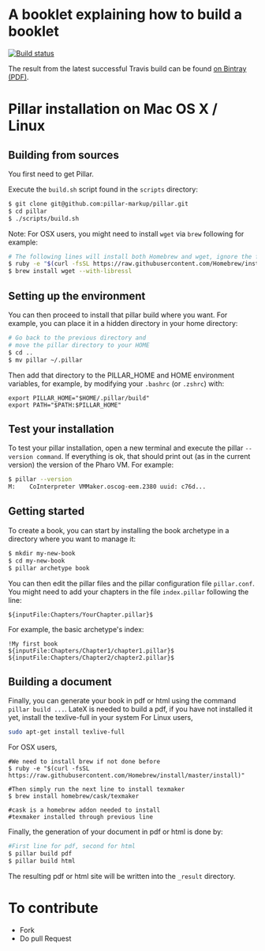 # A booklet explaining how to build a booklet 

[![Build status][badge]][travis]

[travis]: https://travis-ci.org/SquareBracketAssociates/Booklet-PublishingAPillarBooklet
[badge]: https://travis-ci.org/SquareBracketAssociates/Booklet-PublishingAPillarBooklet.svg?branch=master


The result from the latest successful Travis build can be found [on Bintray (PDF)](https://bintray.com/squarebracketassociates/wip/download_file?file_path=DistributingPillar-wip.pdf).

# Pillar installation on Mac OS X / Linux

## Building from sources

You first need to get Pillar.

Execute the `build.sh` script found in the `scripts` directory:

```bash
$ git clone git@github.com:pillar-markup/pillar.git
$ cd pillar
$ ./scripts/build.sh
```

Note: For OSX users, you might need to install `wget` via `brew` following for example:

```bash
# The following lines will install both Homebrew and wget, ignore the first one if Homebrew is already installed
$ ruby -e "$(curl -fsSL https://raw.githubusercontent.com/Homebrew/install/master/install)"
$ brew install wget --with-libressl
```

## Setting up the environment

You can then proceed to install that pillar build where you want.
For example, you can place it in a hidden directory in your home directory:

```bash
# Go back to the previous directory and 
# move the pillar directory to your HOME
$ cd ..
$ mv pillar ~/.pillar
```

Then add that directory to the PILLAR_HOME and HOME environment variables, for example, by modifying your ``.bashrc`` (or `.zshrc`) with:
```
export PILLAR_HOME="$HOME/.pillar/build"
export PATH="$PATH:$PILLAR_HOME"
```

## Test your installation

To test your pillar installation, open a new terminal and execute the pillar `--version command`. If everything is ok, that should print out (as in the current version) the version of the Pharo VM. For example:

```bash
$ pillar --version
M:    CoInterpreter VMMaker.oscog-eem.2380 uuid: c76d...
```

## Getting started

To create a book, you can start by installing the book archetype in a directory where you want to manage it:

```bash
$ mkdir my-new-book
$ cd my-new-book
$ pillar archetype book
```

You can then edit the pillar files and the pillar configuration file `pillar.conf`.
You might need to add your chapters in the file `index.pillar` following the line:
```
${inputFile:Chapters/YourChapter.pillar}$
``` 

For example, the basic archetype's index:

```
!My first book
${inputFile:Chapters/Chapter1/chapter1.pillar}$
${inputFile:Chapters/Chapter2/chapter2.pillar}$
```

## Building a document

Finally, you can generate your book in pdf or html using the command `pillar build ...`.
LateX is needed to build a pdf, if you have not installed it yet, install the texlive-full in your system
For Linux users, 
```bash
sudo apt-get install texlive-full
```

For OSX users,
```
#We need to install brew if not done before
$ ruby -e "$(curl -fsSL https://raw.githubusercontent.com/Homebrew/install/master/install)"

#Then simply run the next line to install texmaker 
$ brew install homebrew/cask/texmaker

#cask is a homebrew addon needed to install 
#texmaker installed through previous line
```

Finally, the generation of your document in pdf or html is done by:
```bash
#First line for pdf, second for html
$ pillar build pdf
$ pillar build html
```

The resulting pdf or html site will be written into the `_result` directory.

# To contribute
- Fork
- Do pull Request 